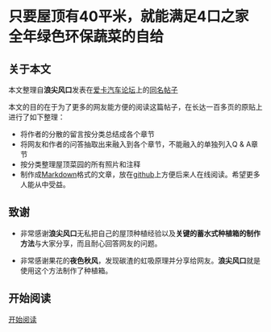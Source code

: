 # 只要屋顶有40平米，就能满足4口之家全年绿色环保蔬菜的自给

## 关于本文

本文整理自**浪尖风口**发表在[爱卡汽车论坛](http://www.xcar.com.cn/bbs)上的[同名帖子](http://www.xcar.com.cn/bbs/viewthread.php?tid=18829335)

本文的目的在于为了更多的网友能方便的阅读这篇帖子，在长达一百多页的原贴上进行了如下整理：

* 将作者的分散的留言按分类总结成各个章节
* 将网友和作者的问答抽取出来融入到各个章节，不能融入的单独列入Q & A章节
* 按分类整理屋顶菜园的所有照片和注释
* 制作成[Markdown](http://daringfireball.net/projects/markdown/)格式的文章，放在[github](https://github.com/northbright/plants)上方便后来人在线阅读。希望更多人能从中受益。

## 致谢
* 非常感谢**浪尖风口**无私把自己的屋顶种植经验以及**关键的蓄水式种植箱的制作方法**与大家分享，而且耐心回答网友的问题。

* 非常感谢果花的**夜色秋风**，发现碳渣的虹吸原理并分享给网友。**浪尖风口**就是使用这个方法制作了种植箱。

## 开始阅读

[开始阅读](content.md)
